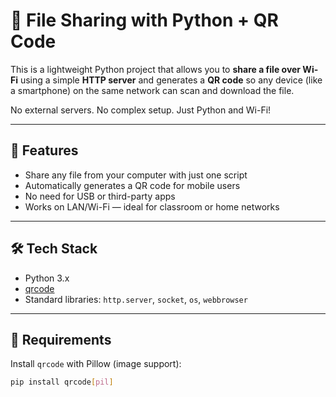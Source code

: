 # 📁 File Sharing with Python + QR Code

This is a lightweight Python project that allows you to **share a file over Wi-Fi** using a simple **HTTP server** and generates a **QR code** so any device (like a smartphone) on the same network can scan and download the file.

No external servers. No complex setup. Just Python and Wi-Fi!

---

## 🚀 Features

- Share any file from your computer with just one script
- Automatically generates a QR code for mobile users
- No need for USB or third-party apps
- Works on LAN/Wi-Fi — ideal for classroom or home networks

---

## 🛠️ Tech Stack

- Python 3.x
- [qrcode](https://pypi.org/project/qrcode/)
- Standard libraries: `http.server`, `socket`, `os`, `webbrowser`

---

## 🔧 Requirements

Install `qrcode` with Pillow (image support):

```bash
pip install qrcode[pil]
